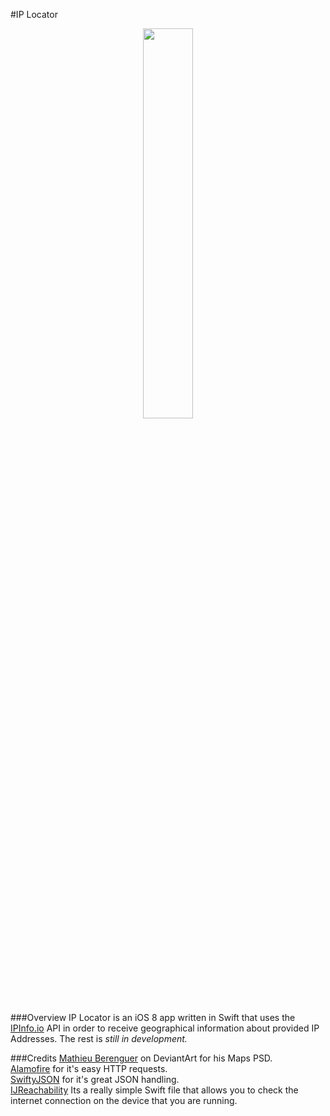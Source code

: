 #IP Locator
<div style="text-align:center"><img src="http://i.imgur.com/NSPFzGe.png" style="align:center;" height="40%" width="40%"></div>

###Overview
IP Locator is an iOS 8 app written in Swift that uses the [IPInfo.io](www.ipinfo.io) API in order to receive geographical information about provided IP Addresses. The rest is *still in development.*

###Credits
[Mathieu Berenguer](http://mathieuberenguer.deviantart.com/art/Maps-free-PSD-210265452) on DeviantArt for his Maps PSD.<Br>
[Alamofire](https://github.com/Alamofire/Alamofire) for it's easy HTTP requests.<br>
[SwiftyJSON](https://github.com/SwiftyJSON/SwiftyJSON) for it's great JSON handling.<br>
[IJReachability](https://github.com/Isuru-Nanayakkara/IJReachability)
Its a really simple Swift file that allows you to check the internet connection on the device that you are running.
